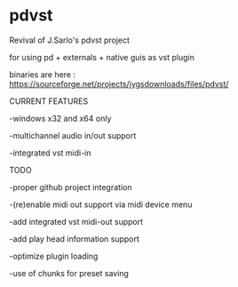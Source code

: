# pdvst 
Revival of J.Sarlo's pdvst project

for using pd + externals + native guis  as vst plugin

binaries are here : https://sourceforge.net/projects/jygsdownloads/files/pdvst/

CURRENT FEATURES

-windows x32 and x64 only

-multichannel audio in/out support

-integrated vst midi-in

TODO

-proper github project integration

-(re)enable midi out support via midi device menu

-add integrated vst midi-out support

-add play head information support

-optimize plugin loading

-use of chunks for preset saving
